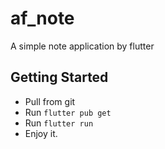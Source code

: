 # af_note

A simple note application by flutter

## Getting Started

- Pull from git
- Run `flutter pub get`
- Run `flutter run`
- Enjoy it.
